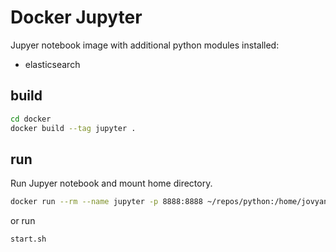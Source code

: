# Docker Jupyter

Jupyer notebook image with additional python modules installed:
* elasticsearch

## build

```bash
cd docker
docker build --tag jupyter .
```

## run 

Run Jupyer notebook and mount home directory.

```bash
docker run --rm --name jupyter -p 8888:8888 ~/repos/python:/home/jovyan/:rw jupyter
```

or run

```bash
start.sh
```
